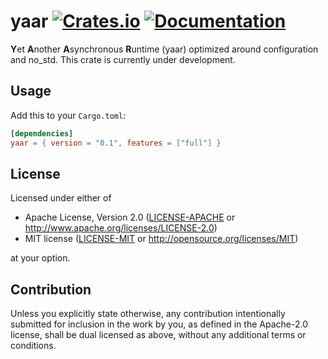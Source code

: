 yaar
[![Crates.io](https://img.shields.io/crates/v/yaar.svg)](https://crates.io/crates/yaar)
[![Documentation](https://docs.rs/yaar/badge.svg)](https://docs.rs/yaar/)
====

**Y**et **A**nother **A**synchronous **R**untime (yaar)
optimized around configuration and no_std. This crate is currently under development.

## Usage
Add this to your `Cargo.toml`:
```toml
[dependencies]
yaar = { version = "0.1", features = ["full"] }
```

## License

Licensed under either of

 * Apache License, Version 2.0
   ([LICENSE-APACHE](LICENSE-APACHE) or http://www.apache.org/licenses/LICENSE-2.0)
 * MIT license
   ([LICENSE-MIT](LICENSE-MIT) or http://opensource.org/licenses/MIT)

at your option.

## Contribution

Unless you explicitly state otherwise, any contribution intentionally submitted
for inclusion in the work by you, as defined in the Apache-2.0 license, shall be
dual licensed as above, without any additional terms or conditions.